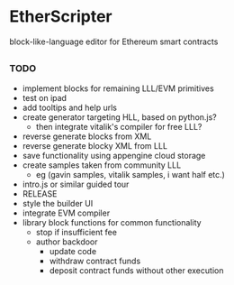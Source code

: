 # EtherScripter
block-like-language editor for Ethereum smart contracts
##

### TODO
* implement blocks for remaining LLL/EVM primitives
* test on ipad
* add tooltips and help urls
* create generator targeting HLL, based on python.js?
  - then integrate vitalik's compiler for free LLL?
* reverse generate blocks from XML 
* reverse generate blocky XML from LLL
* save functionality using appengine cloud storage
* create samples taken from community LLL
  - eg (gavin samples, vitalik samples, i want half etc.)
* intro.js or similar guided tour
* RELEASE
* style the builder UI
* integrate EVM compiler
* library block functions for common functionality
  - stop if insufficient fee
  - author backdoor
    * update code
    * withdraw contract funds
    * deposit contract funds without other execution
